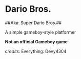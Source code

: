 # Dario Bros.
##Aka: Super Dario Bros.##

A simple gameboy-style platformer

**Not an official Gameboy game**

*credits:*
Everything: Devy4304
